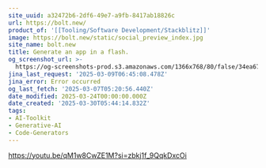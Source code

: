 ```yaml
---
site_uuid: a32472b6-2df6-49e7-a9fb-8417ab18826c
url: https://bolt.new/
product_of: '[[Tooling/Software Development/Stackblitz]]'
image: https://bolt.new/static/social_preview_index.jpg
site_name: bolt.new
title: Generate an app in a flash.
og_screenshot_url: >-
  https://og-screenshots-prod.s3.amazonaws.com/1366x768/80/false/34ea67d75a31b4177a5309780a91c19dcc8c5c5241694eeb5d046bd2625fba02.jpeg
jina_last_request: '2025-03-09T06:45:08.478Z'
jina_error: Error occurred
og_last_fetch: '2025-03-07T05:20:56.440Z'
date_modified: 2025-03-24T00:00:00.000Z
date_created: '2025-03-30T05:44:14.832Z'
tags:
- AI-Toolkit
- Generative-AI
- Code-Generators
---
```






























































































































































































































































































































































































https://youtu.be/qM1w8CwZE1M?si=zbkj1f_9QqkDxcOi
